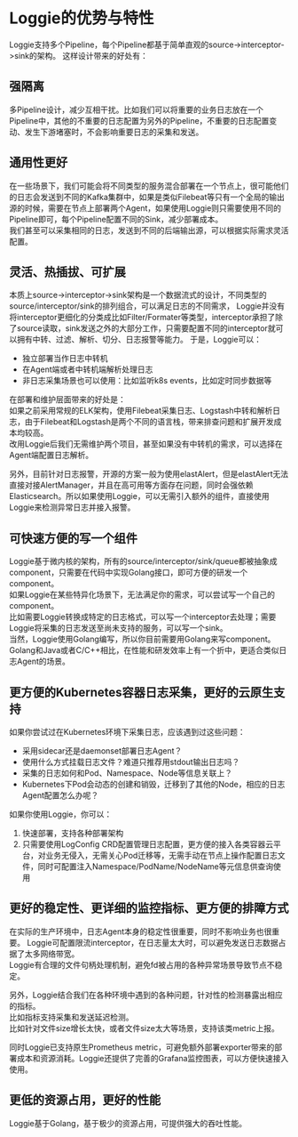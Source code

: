 # Loggie的优势与特性


Loggie支持多个Pipeline，每个Pipeline都基于简单直观的source->interceptor->sink的架构。
这样设计带来的好处有：

## 强隔离
多Pipeline设计，减少互相干扰。比如我们可以将重要的业务日志放在一个Pipeline中，其他的不重要的日志配置为另外的Pipeline，不重要的日志配置变动、发生下游堵塞时，不会影响重要日志的采集和发送。

## 通用性更好
在一些场景下，我们可能会将不同类型的服务混合部署在一个节点上，很可能他们的日志会发送到不同的Kafka集群中，如果是类似Filebeat等只有一个全局的输出源的时候，需要在节点上部署两个Agent，如果使用Loggie则只需要使用不同的Pipeline即可，每个Pipeline配置不同的Sink，减少部署成本。  
我们甚至可以采集相同的日志，发送到不同的后端输出源，可以根据实际需求灵活配置。  

## 灵活、热插拔、可扩展
本质上source->interceptor->sink架构是一个数据流式的设计，不同类型的source/interceptor/sink的排列组合，可以满足日志的不同需求，
Loggie并没有将interceptor更细化的分类成比如Filter/Formater等类型，interceptor承担了除了source读取，sink发送之外的大部分工作，只需要配置不同的interceptor就可以拥有中转、过滤、解析、切分、日志报警等能力。
于是，Loggie可以：

- 独立部署当作日志中转机
- 在Agent端或者中转机端解析处理日志
- 非日志采集场景也可以使用：比如监听k8s events，比如定时同步数据等

在部署和维护层面带来的好处是：  
如果之前采用常规的ELK架构，使用Filebeat采集日志、Logstash中转和解析日志，由于Filebeat和Logstash是两个不同的语言栈，带来排查问题和扩展开发成本均较高。  
改用Loggie后我们无需维护两个项目，甚至如果没有中转机的需求，可以选择在Agent端配置日志解析。  

另外，目前针对日志报警，开源的方案一般为使用elastAlert，但是elastAlert无法直接对接AlertManager，并且在高可用等方面存在问题，同时会强依赖Elasticsearch。所以如果使用Loggie，可以无需引入额外的组件，直接使用Loggie来检测异常日志并接入报警。  


## 可快速方便的写一个组件
Loggie基于微内核的架构，所有的source/interceptor/sink/queue都被抽象成component，只需要在代码中实现Golang接口，即可方便的研发一个component。  
如果Loggie在某些特异化场景下，无法满足你的需求，可以尝试写一个自己的component。  
比如需要Loggie转换成特定的日志格式，可以写一个interceptor去处理；需要Loggie将采集的日志发送至尚未支持的服务，可以写一个sink。  
当然，Loggie使用Golang编写，所以你目前需要用Golang来写component。Golang和Java或者C/C++相比，在性能和研发效率上有一个折中，更适合类似日志Agent的场景。  

## 更方便的Kubernetes容器日志采集，更好的云原生支持
如果你尝试过在Kubernetes环境下采集日志，应该遇到过这些问题：

- 采用sidecar还是daemonset部署日志Agent？
- 使用什么方式挂载日志文件？难道只推荐用stdout输出日志吗？
- 采集的日志如何和Pod、Namespace、Node等信息关联上？
- Kubernetes下Pod会动态的创建和销毁，迁移到了其他的Node，相应的日志Agent配置怎么办呢？
  
如果你使用Loggie，你可以：

1. 快速部署，支持各种部署架构
2. 只需要使用LogConfig CRD配置管理日志配置，更方便的接入各类容器云平台，对业务无侵入，无需关心Pod迁移等，无需手动在节点上操作配置日志文件，同时可配置注入Namespace/PodName/NodeName等元信息供查询使用


## 更好的稳定性、更详细的监控指标、更方便的排障方式
在实际的生产环境中，日志Agent本身的稳定性很重要，同时不影响业务也很重要。
Loggie可配置限流interceptor，在日志量太大时，可以避免发送日志数据占据了太多网络带宽。  
Loggie有合理的文件句柄处理机制，避免fd被占用的各种异常场景导致节点不稳定。  

另外，Loggie结合我们在各种环境中遇到的各种问题，针对性的检测暴露出相应的指标。  
比如指标支持采集和发送延迟检测。  
比如针对文件size增长太快，或者文件size太大等场景，支持该类metric上报。  

同时Loggie已支持原生Prometheus metric，可避免额外部署exporter带来的部署成本和资源消耗。Loggie还提供了完善的Grafana监控图表，可以方便快速接入使用。  

## 更低的资源占用，更好的性能
Loggie基于Golang，基于极少的资源占用，可提供强大的吞吐性能。  


